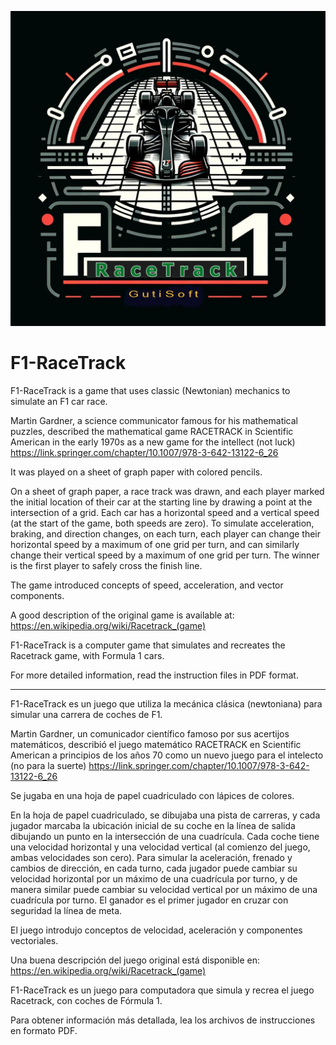 ![Logo](Graficos/Logo_F1RaceTrack1.jpg)
# F1-RaceTrack
F1-RaceTrack is a game that uses classic (Newtonian) mechanics to simulate an F1 car race.

Martin Gardner, a science communicator famous for his mathematical puzzles, described the mathematical game RACETRACK in Scientific American in the early 1970s as a new game for the intellect (not luck) https://link.springer.com/chapter/10.1007/978-3-642-13122-6_26 

It was played on a sheet of graph paper with colored pencils.

On a sheet of graph paper, a race track was drawn, and each player marked the initial location of their car at the starting line by drawing a point at the intersection of a grid.
Each car has a horizontal speed and a vertical speed (at the start of the game, both speeds are zero). To simulate acceleration, braking, and direction changes, on each turn, each player can change their horizontal speed by a maximum of one grid per turn, and can similarly change their vertical speed by a maximum of one grid per turn. 
The winner is the first player to safely cross the finish line. 

The game introduced concepts of speed, acceleration, and vector components.

A good description of the original game is available at:
https://en.wikipedia.org/wiki/Racetrack_(game)

F1-RaceTrack is a computer game that simulates and recreates the Racetrack game, with Formula 1 cars.

For more detailed information, read the instruction files in PDF format.

____________________________________________________________________________________________________________

F1-RaceTrack es un juego que utiliza la mecánica clásica (newtoniana) para simular una carrera de coches de F1.

Martin Gardner, un comunicador científico famoso por sus acertijos matemáticos, describió el juego matemático RACETRACK en Scientific American a principios de los años 70 como un nuevo juego para el intelecto (no para la suerte) https://link.springer.com/chapter/10.1007/978-3-642-13122-6_26

Se jugaba en una hoja de papel cuadriculado con lápices de colores.

En la hoja de papel cuadriculado, se dibujaba una pista de carreras, y cada jugador marcaba la ubicación inicial de su coche en la línea de salida dibujando un punto en la intersección de una cuadrícula. Cada coche tiene una velocidad horizontal y una velocidad vertical (al comienzo del juego, ambas velocidades son cero). Para simular la aceleración, frenado y cambios de dirección, en cada turno, cada jugador puede cambiar su velocidad horizontal por un máximo de una cuadrícula por turno, y de manera similar puede cambiar su velocidad vertical por un máximo de una cuadrícula por turno. El ganador es el primer jugador en cruzar con seguridad la línea de meta.

El juego introdujo conceptos de velocidad, aceleración y componentes vectoriales.

Una buena descripción del juego original está disponible en: https://en.wikipedia.org/wiki/Racetrack_(game)

F1-RaceTrack es un juego para computadora que simula y recrea el juego Racetrack, con coches de Fórmula 1.

Para obtener información más detallada, lea los archivos de instrucciones en formato PDF.
